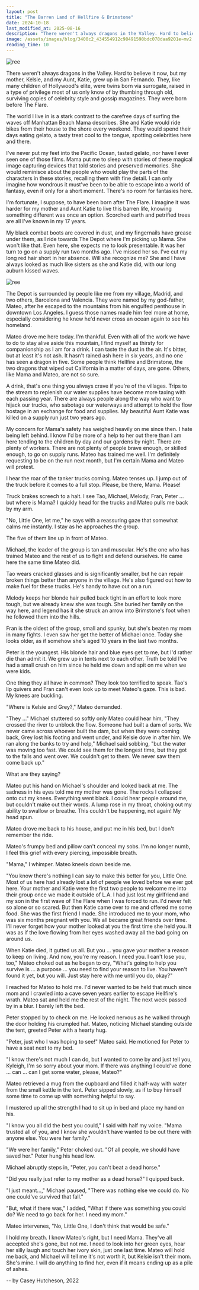 ```yaml
---
layout: post
title: "The Barren Land of Hellfire & Brimstone"
date: 2024-10-18
last_modified_at: 2025-08-16
description: "There weren't always dragons in the Valley. Hard to believe it now, but my mother, Kelsie, and my Aunt, Katie, grew up in San Fernando. They, like many children of Hollywood's eli…"
image: /assets/images/blog/3400c2_434554912c98491598bdc078daa9201e~mv2.png
reading_time: 10
---
```


![ree](/assets/images/blog/3400c2_434554912c98491598bdc078daa9201e~mv2.png)

There weren't always dragons in the Valley. Hard to believe it now, but my mother, Kelsie, and my Aunt, Katie, grew up in San Fernando. They, like many children of Hollywood's elite, were twins born via surrogate, raised in a type of privilege most of us only know of by thumbing through old, surviving copies of celebrity style and gossip magazines. They were born before The Flare.

The world I live in is a stark contrast to the carefree days of surfing the waves off Manhattan Beach Mama describes. She and Katie would ride bikes from their house to the shore every weekend. They would spend their days eating gelato, a tasty treat cool to the tongue, spotting celebrities here and there.

I've never put my feet into the Pacific Ocean, tasted gelato, nor have I ever seen one of those films. Mama put me to sleep with stories of these magical image capturing devices that told stories and preserved memories. She would reminisce about the people who would play the parts of the characters in these stories, recalling them with fine detail. I can only imagine how wondrous it must've been to be able to escape into a world of fantasy, even if only for a short moment. There's no room for fantasies here.

I'm fortunate, I suppose, to have been born after The Flare. I imagine it was harder for my mother and Aunt Katie to live this barren life, knowing something different was once an option. Scorched earth and petrified trees are all I've known in my 17 years.

My black combat boots are covered in dust, and my fingernails have grease under them, as I ride towards The Depot where I'm picking up Mama. She won't like that. Even here, she expects me to look presentable. It was her turn to go on a supply run two months ago. I've missed her so. I've cut my long red hair short in her absence. Will she recognize me? She and I have always looked as much like sisters as she and Katie did, with our long auburn kissed waves.

![ree](/assets/images/blog/3400c2_3ae88c50ef5341bebb78890a0a6a494e~mv2.png)

The Depot is surrounded by people like me from my village, Madrid, and two others, Barcelona and Valencia. They were named by my god-father, Mateo, after he escaped to the mountains from his engulfed penthouse in downtown Los Angeles. I guess those names made him feel more at home, especially considering he knew he'd never cross an ocean again to see his homeland.

Mateo drove me here today. I'm thankful. Even with all of the work we have to do to stay alive aside this mountain, I find myself as thirsty for companionship as I am for a drink. I can taste the dust in the air. It's bitter, but at least it's not ash. It hasn't rained ash here in six years, and no one has seen a dragon in five. Some people think Hellfire and Brimstone, the two dragons that wiped out California in a matter of days, are gone. Others, like Mama and Mateo, are not so sure.

A drink, that's one thing you always crave if you're of the villages. Trips to the stream to replenish our water supplies have become more taxing with each passing year. There are always people along the way who want to hijack our trucks, who sabotage our waterways and attempt to hold the flow hostage in an exchange for food and supplies. My beautiful Aunt Katie was killed on a supply run just two years ago.

My concern for Mama's safety has weighed heavily on me since then. I hate being left behind. I know I'd be more of a help to her out there than I am here tending to the children by day and our gardens by night. There are plenty of workers. There are not plenty of people brave enough, or skilled enough, to go on supply runs. Mateo has trained me well. I'm definitely requesting to be on the run next month, but I'm certain Mama and Mateo will protest.

I hear the roar of the tanker trucks coming. Mateo tenses up. I jump out of the truck before it comes to a full stop. Please, be there, Mama. Please!

Truck brakes screech to a halt. I see Tao, Michael, Melody, Fran, Peter ... but where is Mama? I quickly head for the trucks and Mateo pulls me back by my arm.

"No, Little One, let me," he says with a reassuring gaze that somewhat calms me instantly. I stay as he approaches the group.

The five of them line up in front of Mateo.

Michael, the leader of the group is tan and muscular. He's the one who has trained Mateo and the rest of us to fight and defend ourselves. He came here the same time Mateo did.

Tao wears cracked glasses and is significantly smaller, but he can repair broken things better than anyone in the village. He's also figured out how to make fuel for these trucks. He's handy to have out on a run.

Melody keeps her blonde hair pulled back tight in an effort to look more tough, but we already knew she was tough. She buried her family on the way here, and legend has it she struck an arrow into Brimstone's foot when he followed them into the hills.

Fran is the oldest of the group, small and spunky, but she's beaten my mom in many fights. I even saw her get the better of Michael once. Today she looks older, as if somehow she's aged 10 years in the last two months.

Peter is the youngest. His blonde hair and blue eyes get to me, but I'd rather die than admit it. We grew up in tents next to each other. Truth be told I've had a small crush on him since he held me down and spit on me when we were kids.

One thing they all have in common? They look too terrified to speak. Tao's lip quivers and Fran can't even look up to meet Mateo's gaze. This is bad. My knees are buckling.

"Where is Kelsie and Grey?," Mateo demanded.

"They ..." Michael stuttered so softly only Mateo could hear him, "They crossed the river to unblock the flow. Someone had built a dam of sorts. We never came across whoever built the dam, but when they were coming back, Grey lost his footing and went under, and Kelsie dove in after him. We ran along the banks to try and help," Michael said sobbing, "but the water was moving too fast. We could see them for the longest time, but they got to the falls and went over. We couldn't get to them. We never saw them come back up."

What are they saying?

Mateo put his hand on Michael's shoulder and looked back at me. The sadness in his eyes told me my mother was gone. The rocks I collapsed onto cut my knees. Everything went black. I could hear people around me, but couldn't make out their words. A lump rose in my throat, choking out my ability to swallow or breathe. This couldn't be happening, not again! My head spun.

Mateo drove me back to his house, and put me in his bed, but I don't remember the ride.

Mateo's frumpy bed and pillow can't conceal my sobs. I'm no longer numb, I feel this grief with every piercing, impossible breath.

"Mama," I whimper. Mateo kneels down beside me.

"You know there's nothing I can say to make this better for you, Little One. Most of us here had already lost a lot of people we loved before we ever got here. Your mother and Katie were the first two people to welcome me into their group once we made it outside of L.A. I had just lost my girlfriend and my son in the first wave of The Flare when I was forced to run. I'd never felt so alone or so scared. But then Katie came over to me and offered me some food. She was the first friend I made. She introduced me to your mom, who was six months pregnant with you. We all became great friends over time. I'll never forget how your mother looked at you the first time she held you. It was as if the love flowing from her eyes washed away all the bad going on around us.

When Katie died, it gutted us all. But you ... you gave your mother a reason to keep on living. And now, you're my reason. I need you. I can't lose you, too," Mateo choked out as he began to cry, "What's going to help you survive is ... a purpose ... you need to find your reason to live. You haven't found it yet, but you will. Just stay here with me until you do, okay?"

I reached for Mateo to hold me. I'd never wanted to be held that much since mom and I crawled into a cave seven years earlier to escape Hellfire's wrath. Mateo sat and held me the rest of the night. The next week passed by in a blur. I barely left the bed.

Peter stopped by to check on me. He looked nervous as he walked through the door holding his crumpled hat. Mateo, noticing Michael standing outside the tent, greeted Peter with a hearty hug.

"Peter, just who I was hoping to see!" Mateo said. He motioned for Peter to have a seat next to my bed.

"I know there's not much I can do, but I wanted to come by and just tell you, Kyleigh, I'm so sorry about your mom. If there was anything I could've done ... can ... can I get some water, please, Mateo?"

Mateo retrieved a mug from the cupboard and filled it half-way with water from the small kettle in the tent. Peter sipped slowly, as if to buy himself some time to come up with something helpful to say.

I mustered up all the strength I had to sit up in bed and place my hand on his.

"I know you all did the best you could," I said with half my voice. "Mama trusted all of you, and I know she wouldn't have wanted to be out there with anyone else. You were her family."

"We were her family," Peter choked out. "Of all people, we should have saved her." Peter hung his head low.

Michael abruptly steps in, "Peter, you can't beat a dead horse."

"Did you really just refer to my mother as a dead horse?" I quipped back.

"I just meant...," Michael paused, "There was nothing else we could do. No one could've survived that fall."

"But, what if there was," I added, "What if there was something you could do? We need to go back for her. I need my mom."

Mateo intervenes, "No, Little One, I don't think that would be safe."

I hold my breath. I know Mateo's right, but I need Mama. They've all accepted she's gone, but not me. I need to look into her green eyes, hear her silly laugh and touch her ivory skin, just one last time. Mateo will hold me back, and Michael will tell me it's not worth it, but Kelsie isn't their mom. She's mine. I will do anything to find her, even if it means ending up as a pile of ashes.

\-- by Casey Hutcheson, 2022
